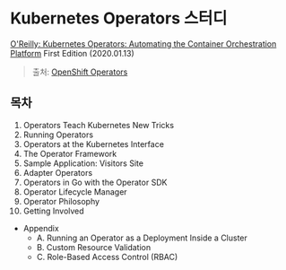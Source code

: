 # Kubernetes Operators 스터디

[O'Reilly: Kubernetes Operators: Automating the Container Orchestration Platform](OReilly_Kubernetes-Operators_20200113.pdf) First Edition (2020.01.13)

> 출처: [OpenShift Operators](https://www.openshift.com/learn/topics/operators)



## 목차



1. Operators Teach Kubernetes New Tricks
2. Running Operators
3. Operators at the Kubernetes Interface
4. The Operator Framework
5. Sample Application: Visitors Site
6. Adapter Operators
7. Operators in Go with the Operator SDK
8. Operator Lifecycle Manager
9. Operator Philosophy
10. Getting Involved



* Appendix
  * A. Running an Operator as a Deployment Inside a Cluster
  * B. Custom Resource Validation
  * C. Role-Based Access Control (RBAC)



